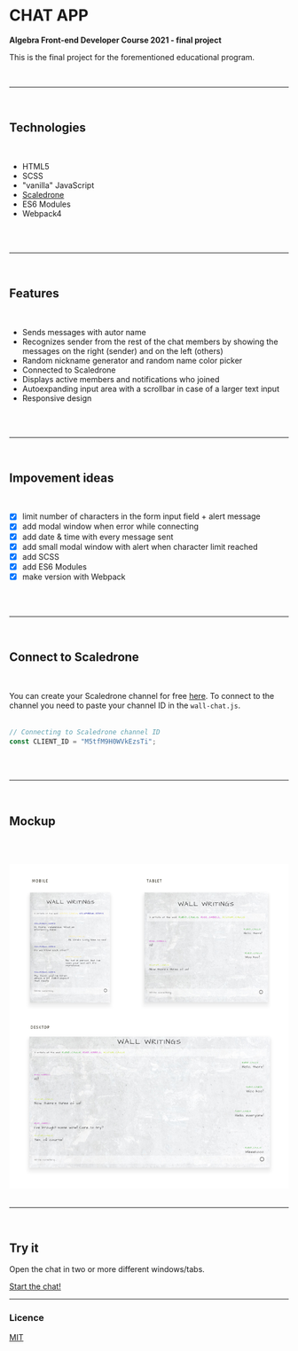# CHAT APP

**Algebra Front-end Developer Course 2021 - final project**

This is the final project for the forementioned educational program.

<br>

---

<br>

## Technologies

<br>

- HTML5
- SCSS
- "vanilla" JavaScript
- [Scaledrone](https://www.scaledrone.com/)
- ES6 Modules
- Webpack4

<br><br>

---

<br>

## Features

<br>

- Sends messages with autor name
- Recognizes sender from the rest of the chat members by showing the messages on the right (sender) and on the left (others)
- Random nickname generator and random name color picker
- Connected to Scaledrone
- Displays active members and notifications who joined
- Autoexpanding input area with a scrollbar in case of a larger text input
- Responsive design

<br><br>

---

<br>

## Impovement ideas

<br>

- [x] limit number of characters in the form input field + alert message
- [x] add modal window when error while connecting
- [x] add date & time with every message sent
- [x] add small modal window with alert when character limit reached
- [x] add SCSS
- [x] add ES6 Modules
- [x] make version with Webpack

<br><br>

---

<br>

## Connect to Scaledrone

<br>

You can create your Scaledrone channel for free [here](https://dashboard.scaledrone.com/channels).
To connect to the channel you need to paste your channel ID in the `wall-chat.js`.
<br><br>

```js
// Connecting to Scaledrone channel ID
const CLIENT_ID = "M5tfM9H0WVkEzsTi";
```

<br><br>

---

<br>

## Mockup

<br><br>

![mockups](./src/visuals/wall-chat-mockups.png)
<br><br>

---

<br>

## Try it


Open the chat in two or more different windows/tabs.

[Start the chat!](https://emarekica.github.io/chat-modularJS-webpack/)

---

### Licence

[MIT](https://choosealicense.com/licenses/mit/)
